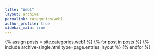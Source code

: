 ```yaml
---
title: "Web1"
layout: archive
permalink: categories/web1
author_profile: true
sidebar_main: true
---
```



{% assign posts = site.categories.web1 %}
{% for post in posts %} {% include archive-single.html type=page.entries_layout %} {% endfor %}